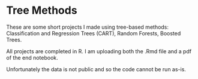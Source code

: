 # Tree Methods

These are some short projects I made using tree-based methods: Classification and Regression Trees (CART), Random Forests, Boosted Trees.

All projects are completed in R. I am uploading both the .Rmd file and a pdf of the end notebook.

Unfortunately the data is not public and so the code cannot be run as-is.
